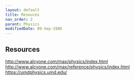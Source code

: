 ```yaml
---
layout: default
title: Resouces
nav_order: 2
parent: Physics
modifiedDate: 09-Sep-1986
---
```


## Resources

http://www.alcyone.com/max/physics/index.html
http://www.alcyone.com/max/reference/physics/index.html
https://umdphysics.umd.edu/
